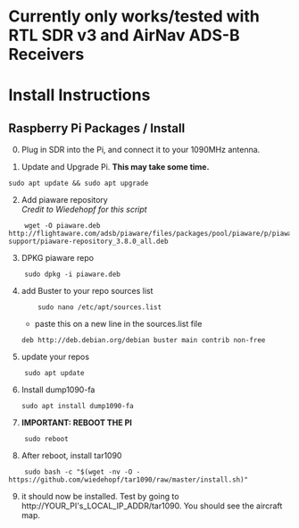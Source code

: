 # Currently only works/tested with RTL SDR v3 and AirNav ADS-B Receivers

# Install Instructions

## Raspberry Pi Packages / Install

0. Plug in SDR into the Pi, and connect it to your 1090MHz antenna.

1.  Update and Upgrade Pi.
**This may take some time.**
```
sudo apt update && sudo apt upgrade
```

2. Add piaware repository\
*Credit to Wiedehopf for this script* 
```
    wget -O piaware.deb http://flightaware.com/adsb/piaware/files/packages/pool/piaware/p/piaware-support/piaware-repository_3.8.0_all.deb
```

3. DPKG piaware repo
```
    sudo dpkg -i piaware.deb
```

4. add Buster to your repo sources list
    ```
        sudo nano /etc/apt/sources.list
    ```
    - paste this on a new line in the sources.list file
    ```
    deb http://deb.debian.org/debian buster main contrib non-free
    ```

5. update your repos
```
    sudo apt update
```

6. Install dump1090-fa
    ```
    sudo apt install dump1090-fa
    ```

7. **IMPORTANT: REBOOT THE PI** 
```
    sudo reboot
```

8. After reboot, install tar1090
```
    sudo bash -c "$(wget -nv -O - https://github.com/wiedehopf/tar1090/raw/master/install.sh)"
```

9. it should now be installed. Test by going to http://YOUR_PI's_LOCAL_IP_ADDR/tar1090.
   You should see the aircraft map.